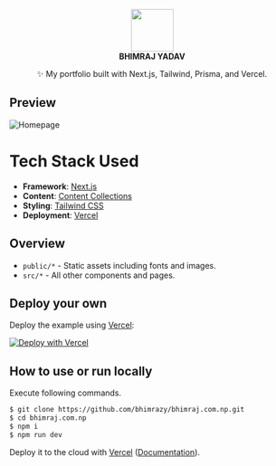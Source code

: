 <p align="center">
  <img src="https://user-images.githubusercontent.com/46085301/145169259-0ad36299-c8ae-460b-ac66-5cb7940f3c51.png" height="75"/>
  <br/>
  <b>BHIMRAJ YADAV</b><br/>
<p align="center">✨ My portfolio built with Next.js, Tailwind, Prisma, and Vercel.</p>
</p>

## Preview

![Homepage](https://user-images.githubusercontent.com/46085301/145170356-af335df1-e8ef-4e32-988f-71da6770dfef.png)

# Tech Stack Used

- **Framework**: [Next.js](https://nextjs.org/)
- **Content**: [Content Collections](https://www.content-collections.dev/)
- **Styling**: [Tailwind CSS](https://tailwindcss.com/)
- **Deployment**: [Vercel](https://vercel.com/)

## Overview

- `public/*` - Static assets including fonts and images.
- `src/*` - All other components and pages.

## Deploy your own

Deploy the example using [Vercel](https://vercel.com?utm_source=github&utm_medium=readme&utm_campaign=next-example):

[![Deploy with Vercel](https://vercel.com/button)](https://vercel.com/new/git/external?repository-url=https://github.com/vercel/next.js/tree/canary/examples/with-tailwindcss&project-name=with-tailwindcss&repository-name=with-tailwindcss)

## How to use or run locally

Execute following commands.

```bash
$ git clone https://github.com/bhimrazy/bhimraj.com.np.git
$ cd bhimraj.com.np
$ npm i
$ npm run dev
```

Deploy it to the cloud with [Vercel](https://vercel.com/new?utm_source=github&utm_medium=readme&utm_campaign=next-example) ([Documentation](https://nextjs.org/docs/deployment)).
